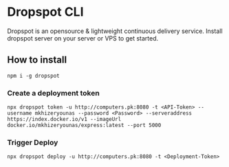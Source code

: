 # Dropspot CLI

Dropspot is an opensource & lightweight continuous delivery service. Install dropspot server on your server or VPS to get started.

## How to install

```
npm i -g dropspot
```

### Create a deployment token

```
npx dropspot token -u http://computers.pk:8080 -t <API-Token> --username mkhizeryounas --password <Password> --serveraddress https://index.docker.io/v1 --imageUrl docker.io/mkhizeryounas/express:latest --port 5000
```

### Trigger Deploy

```
npx dropspot deploy -u http://computers.pk:8080 -t <Deployment-Token>
```
